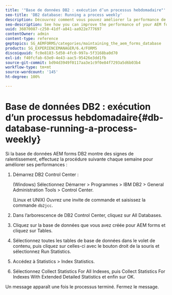 ```yaml
---
title: '"Base de données DB2 : exécution d’un processus hebdomadaire"'
seo-title: 'DB2 database: Running a process weekly'
description: Découvrez comment vous pouvez améliorer la performance de votre base de données AEM Forms DB2.
seo-description: See how you can improve the performance of your AEM forms DB2 database.
uuid: 36070087-c250-41df-a841-aa922e777697
contentOwner: admin
content-type: reference
geptopics: SG_AEMFORMS/categories/maintaining_the_aem_forms_database
products: SG_EXPERIENCEMANAGER/6.4/FORMS
discoiquuid: fc0e8183-5d50-4fc0-997a-5f3168ba0d70
exl-id: f40fcfab-63e0-4e43-aac5-95426e3dd1fb
source-git-commit: bd94d3949f0117aa3e1c9f0e84f7293a5d6b03b4
workflow-type: tm+mt
source-wordcount: '145'
ht-degree: 100%

---
```


# Base de données DB2 : exécution d’un processus hebdomadaire{#db-database-running-a-process-weekly}

Si la base de données AEM forms DB2 montre des signes de ralentissement, effectuez la procédure suivante chaque semaine pour améliorer ses performances :

1. Démarrez DB2 Control Center :

   (Windows) Sélectionnez Démarrer > Programmes > IBM DB2 > General Administration Tools > Control Center.

   (Linux et UNIX) Ouvrez une invite de commande et saisissez la commande `db2jcc`.

1. Dans l’arborescence de DB2 Control Center, cliquez sur All Databases.
1. Cliquez sur la base de données que vous avez créée pour AEM forms et cliquez sur Tables.
1. Sélectionnez toutes les tables de base de données dans le volet de contenu, puis cliquez sur celles-ci avec le bouton droit de la souris et sélectionnez Run Statistics.
1. Accédez à Statistics > Index Statistics.
1. Sélectionnez Collect Statistics For All Indexes, puis Collect Statistics For Indexes With Extended Detailed Statistics et enfin sur OK.

Un message apparaît une fois le processus terminé. Fermez le message.
